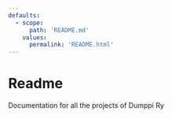 ```yaml
---
defaults:
  - scope:
      path: 'README.md'
    values:
      permalink: 'README.html'
---
```


# Readme

Documentation for all the projects of Dumppi Ry
